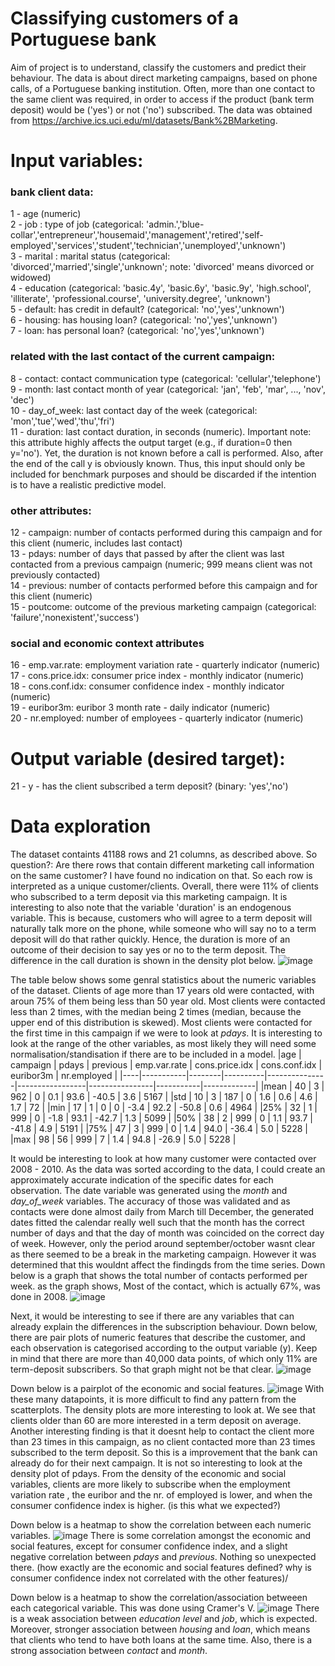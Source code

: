 # Classifying customers of a Portuguese bank
Aim of project is to understand, classify the customers and predict their behaviour. The data is about direct marketing campaigns, based on phone calls, of a Portuguese banking institution. Often, more than one contact to the same client was required, in order to access if the product (bank term deposit) would be ('yes') or not ('no') subscribed. The data was obtained from https://archive.ics.uci.edu/ml/datasets/Bank%2BMarketing.

# Input variables:
### bank client data:
1 - age (numeric)<br/>
2 - job : type of job (categorical: 'admin.','blue-collar','entrepreneur','housemaid','management','retired','self-employed','services','student','technician','unemployed','unknown')<br/>
3 - marital : marital status (categorical: 'divorced','married','single','unknown'; note: 'divorced' means divorced or widowed)<br/>
4 - education (categorical: 'basic.4y', 'basic.6y', 'basic.9y', 'high.school', 'illiterate', 'professional.course', 'university.degree', 'unknown')<br/>
5 - default: has credit in default? (categorical: 'no','yes','unknown')<br/>
6 - housing: has housing loan? (categorical: 'no','yes','unknown')<br/>
7 - loan: has personal loan? (categorical: 'no','yes','unknown')
### related with the last contact of the current campaign:
8 - contact: contact communication type (categorical: 'cellular','telephone')<br/>
9 - month: last contact month of year (categorical: 'jan', 'feb', 'mar', ..., 'nov', 'dec')<br/>
10 - day_of_week: last contact day of the week (categorical: 'mon','tue','wed','thu','fri')<br/>
11 - duration: last contact duration, in seconds (numeric). Important note: this attribute highly affects the output target (e.g., if duration=0 then y='no'). Yet, the duration is not known before a call is performed. Also, after the end of the call y is obviously known. Thus, this input should only be included for benchmark purposes and should be discarded if the intention is to have a realistic predictive model.
### other attributes:
12 - campaign: number of contacts performed during this campaign and for this client (numeric, includes last contact)<br/>
13 - pdays: number of days that passed by after the client was last contacted from a previous campaign (numeric; 999 means client was not previously contacted)<br/>
14 - previous: number of contacts performed before this campaign and for this client (numeric)<br/>
15 - poutcome: outcome of the previous marketing campaign (categorical: 'failure','nonexistent','success')
### social and economic context attributes
16 - emp.var.rate: employment variation rate - quarterly indicator (numeric)<br/>
17 - cons.price.idx: consumer price index - monthly indicator (numeric)<br/>
18 - cons.conf.idx: consumer confidence index - monthly indicator (numeric)<br/>
19 - euribor3m: euribor 3 month rate - daily indicator (numeric)<br/>
20 - nr.employed: number of employees - quarterly indicator (numeric)

# Output variable (desired target):
21 - y - has the client subscribed a term deposit? (binary: 'yes','no')

# Data exploration
The dataset containts 41188 rows and 21 columns, as described above. So question?: Are there rows that contain different marketing call information on the same customer? I have found no indication on that. So each row is interpreted as a unique customer/clients. Overall, there were 11% of clients who subscribed to a term deposit via this marketing campaign. It is interesting to also note that the variable 'duration' is an endogenous variable. This is because, customers who will agree to a term deposit will naturally talk more on the phone, while someone who will say no to a term deposit will do that rather quickly. Hence, the duration is more of an outcome of their decision to say yes or no to the term deposit. The difference in the call duration is shown in the density plot below.
![image](https://user-images.githubusercontent.com/48698645/109701177-03420780-7b93-11eb-8b34-88af0ec7598b.png)

The table below shows some genral statistics about the numeric variables of the dataset. Clients of age more than 17 years old were contacted, with aroun 75% of them being less than 50 year old. Most clients were contacted less than 2 times, with the median being 2 times (median, because the upper end of this distribution is skewed). Most clients were contacted for the first time in this campaign if we were to look at _pdays_. It is interesting to look at the range of the other variables, as most likely they will need some normalisation/standisation if there are to be included in a model.
|age |	campaign |	pdays |	previous |	emp.var.rate |	cons.price.idx |	cons.conf.idx |	euribor3m |	nr.employed |
|----|-----------|--------|----------|---------------|-----------------|----------------|-----------|-------------|
|mean |	40 |	3 |	962 |	0 |	0.1 |	93.6 |	-40.5 |	3.6 |	5167 |
|std |	10 |	3 |	187 |	0 |	1.6 |	0.6 |	4.6 |	1.7 |	72 |
|min |	17 |	1 |	0 |	0 |	-3.4 |	92.2 |	-50.8 |	0.6 |	4964 |
|25% |	32 |	1 |	999 |	0 |	-1.8 |	93.1 |	-42.7 |	1.3 |	5099 |
|50% |	38 |	2 |	999 |	0 |	1.1 |	93.7 |	-41.8 |	4.9 |	5191 |
|75% |	47 |	3 |	999 |	0 |	1.4 |	94.0 |	-36.4 |	5.0 |	5228 |
|max |	98 |	56 |	999 |	7 |	1.4 |	94.8 |	-26.9 |	5.0 |	5228 |

It would be interesting to look at how many customer were contacted over 2008 - 2010. As the data was sorted according to the data, I could create an approximately accurate indication of the specific dates for each observation. The date variable was generated using the _month_ and _day_of_week_ variables. The accuracy of those was validated and as contacts were done almost daily from March till December, the generated dates fitted the calendar really well such that the month has the correct number of days and that the day of month was coincided on the correct day of week. However, only the period around september/october wasnt clear as there seemed to be a break in the marketing campaign. However it was determined that this wouldnt affect the findingds from the time series. Down below is a graph that shows the total number of contacts performed per week. as the graph shows, Most of the contact, which is actually 67%, was done in 2008.
![image](https://user-images.githubusercontent.com/48698645/110029441-c281f400-7d34-11eb-8e0c-7538aa6f1494.png)

Next, it would be interesting to see if there are any variables that can already explain the differences in the subscription behaviour. Down below, there are pair plots of numeric features that describe the customer, and each observation is categorised according to the output variable (y). Keep in mind that there are more than 40,000 data points, of which only 11% are term-deposit subscribers. So that graph might not be that clear.
![image](https://user-images.githubusercontent.com/48698645/110150928-1d245a00-7de0-11eb-9bb5-8cc3eb772020.png)

Down below is a pairplot of the economic and social features.
![image](https://user-images.githubusercontent.com/48698645/110147550-1d225b00-7ddc-11eb-8a33-92db167383d0.png)
With these many datapoints, it is more difficult to find any pattern from the scatterplots. The density plots are more interesting to look at. We see that clients older than 60 are more interested in a term deposit on average. Another interesting finding is that it doesnt help to contact the client more than 23 times in this campaign, as no client contacted more than 23 times subscribed to the term deposit. So this is a improvement that the bank can already do for their next campaign. It is not so interesting to look at the density plot of pdays. From the density of the economic and social variables, clients are more likely to subscribe when the employment variation rate , the euribor and the nr. of employed is lower, and when the consumer confidence index is higher. (is this what we expected?)

Down below is a heatmap to show the correlation between each numeric variables. 
![image](https://user-images.githubusercontent.com/48698645/110239633-3fd18280-7f48-11eb-822d-049aab25d4ac.png)
There is some correlation amongst the economic and social features, except for consumer confidence index, and a slight negative correlation between _pdays_ and _previous_. Nothing so unexpected there. (how exactly are the economic and social features defined? why is consumer confidence index not correlated with the other features)/

Down below is a heatmap to show the correlation/association betweeen each categorical variable. This was done using Cramer's V.
![image](https://user-images.githubusercontent.com/48698645/110241626-1158a500-7f52-11eb-9d4e-e17d39cf270c.png)
There is a weak association between _education level_ and _job_, which is expected. Moreover, stronger association between _housing_ and _loan_, which means that clients who tend to have both loans at the same time. Also, there is a strong association between _contact_ and _month_.



